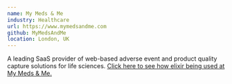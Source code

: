```yaml
---
name: My Meds & Me
industry: Healthcare
url: https://www.mymedsandme.com
github: MyMedsAndMe
location: London, UK
---
```

A leading SaaS provider of web-based adverse event and product quality capture solutions for life sciences. [Click here to see how elixir being used at My Meds & Me.](https://www.youtube.com/watch?v=ZCYEX6ZIJgM) 
